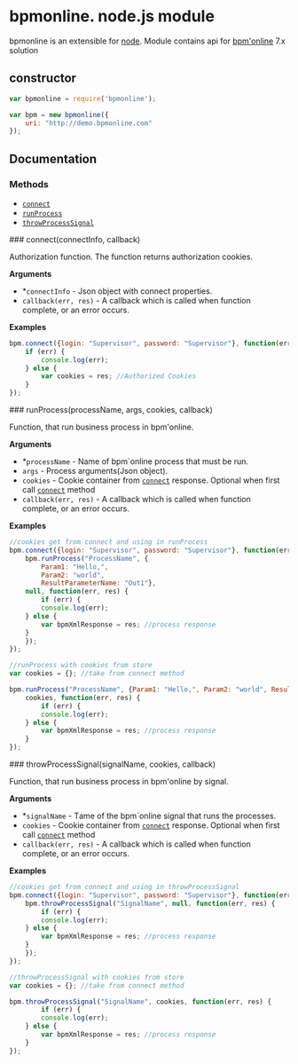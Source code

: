 bpmonline. node.js module
===========
bpmonline is an extensible for [node](http://nodejs.org). Module contains api for [bpm'online](http://www.bpmonline.com/) 7.x solution
## constructor
```js
var bpmonline = require('bpmonline');

var bpm = new bpmonline({
	uri: "http://demo.bpmonline.com"
});
```

## Documentation

### Methods

* [`connect`](#connect)
* [`runProcess`](#runProcess)
* [`throwProcessSignal`](#throwProcessSignal)

<a name="connect" />
### connect(connectInfo, callback)

Authorization function. The function returns authorization cookies.

__Arguments__

* *`connectInfo` - Json object with connect properties.
* `callback(err, res)` - A callback which is called when function complete, or an error occurs.

__Examples__
```js
bpm.connect({login: "Supervisor", password: "Supervisor"}, function(err, res) {
	if (err) {
		console.log(err);
	} else {
		var cookies = res; //Authorized Cookies
	}
});
```

<a name="runProcess" />
### runProcess(processName, args, cookies, callback)

Function, that run business process in bpm'online.

__Arguments__

* *`processName` - Name of bpm`online process that must be run.
* `args` - Process arguments(Json object).
* `cookies` - Cookie container from [`connect`](#connect) response. Optional when first call [`connect`](#connect) method
* `callback(err, res)` - A callback which is called when function complete, or an error occurs.
 
__Examples__
```js
//cookies get from connect and using in runProcess
bpm.connect({login: "Supervisor", password: "Supervisor"}, function(err, res) {
    bpm.runProcess("ProcessName", {
	    Param1: "Hello,",
	    Param2: "world",
	    ResultParameterName: "Out1"},
    null, function(err, res) {
       	if (err) {
		console.log(err);
	} else {
		var bpmXmlResponse = res; //process response 
	}
    });
});

//runProcess with cookies from store
var cookies = {}; //take from connect method

bpm.runProcess("ProcessName", {Param1: "Hello,", Param2: "world", ResultParameterName: "Out1"},
    cookies, function(err, res) {
       	if (err) {
		console.log(err);
	} else {
		var bpmXmlResponse = res; //process response 
	}
});
```

<a name="throwProcessSignal" />
### throwProcessSignal(signalName, cookies, callback)

Function, that run business process in bpm'online by signal. 

__Arguments__

* *`signalName` - Тame of the bpm`online signal that runs the processes.
* `cookies` - Cookie container from [`connect`](#connect) response. Optional when first call [`connect`](#connect) method
* `callback(err, res)` - A callback which is called when function complete, or an error occurs.
 
__Examples__
```js
//cookies get from connect and using in throwProcessSignal
bpm.connect({login: "Supervisor", password: "Supervisor"}, function(err, res) {
    bpm.throwProcessSignal("SignalName", null, function(err, res) {
        if (err) {
		console.log(err);
	} else {
		var bpmXmlResponse = res; //process response 
	}
    });
});

//throwProcessSignal with cookies from store
var cookies = {}; //take from connect method

bpm.throwProcessSignal("SignalName", cookies, function(err, res) {
        if (err) {
		console.log(err);
	} else {
		var bpmXmlResponse = res; //process response 
	}
});
```
